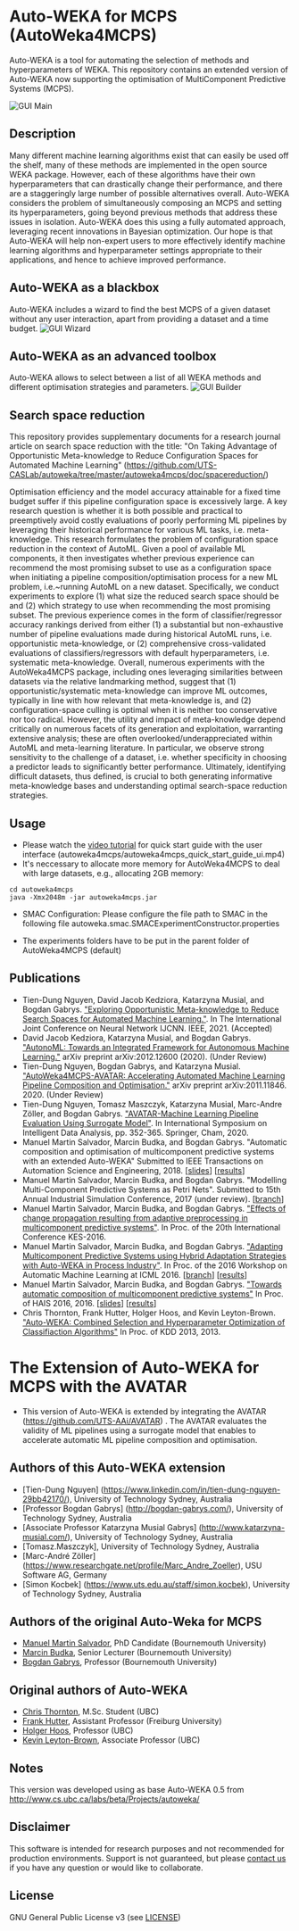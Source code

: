 # Auto-WEKA for MCPS (AutoWeka4MCPS)
Auto-WEKA is a tool for automating the selection of methods and hyperparameters of WEKA. This repository contains an extended version of Auto-WEKA now supporting the optimisation of MultiComponent Predictive Systems (MCPS).

![GUI Main](https://raw.githubusercontent.com/dsibournemouth/autoweka/master/img/GUI-main.png)

## Description
Many different machine learning algorithms exist that can easily be used off the shelf, many of these methods are implemented in the open source WEKA package. However, each of these algorithms have their own hyperparameters that can drastically change their performance, and there are a staggeringly large number of possible alternatives overall. Auto-WEKA considers the problem of simultaneously composing an MCPS and setting its hyperparameters, going beyond previous methods that address these issues in isolation. Auto-WEKA does this using a fully automated approach, leveraging recent innovations in Bayesian optimization. Our hope is that Auto-WEKA will help non-expert users to more effectively identify machine learning algorithms and hyperparameter settings appropriate to their applications, and hence to achieve improved performance.

## Auto-WEKA as a blackbox
Auto-WEKA includes a wizard to find the best MCPS of a given dataset without any user interaction, apart from providing a dataset and a time budget.
![GUI Wizard](https://raw.githubusercontent.com/dsibournemouth/autoweka/master/img/GUI-wizard.png)

## Auto-WEKA as an advanced toolbox
Auto-WEKA allows to select between a list of all WEKA methods and different optimisation strategies and parameters.
![GUI Builder](https://raw.githubusercontent.com/dsibournemouth/autoweka/master/img/GUI-builder.png)

## Search space reduction
This repository provides supplementary documents for a research journal article on search space reduction with the title: "On Taking Advantage of Opportunistic Meta-knowledge to Reduce Configuration Spaces for Automated Machine Learning" (https://github.com/UTS-CASLab/autoweka/tree/master/autoweka4mcps/doc/spacereduction/)

Optimisation efficiency and the model accuracy attainable for a fixed time budget suffer if this pipeline configuration space is excessively large.
A key research question is whether it is both possible and practical to preemptively avoid costly evaluations of poorly performing ML pipelines by leveraging their historical performance for various ML tasks, i.e. meta-knowledge.
This research formulates the problem of configuration space reduction in the context of AutoML.
Given a pool of available ML components, it then investigates whether previous experience can recommend the most promising subset to use as a configuration space when initiating a pipeline composition/optimisation process for a new ML problem, i.e.~running AutoML on a new dataset.
Specifically, we conduct experiments to explore (1) what size the reduced search space should be and (2) which strategy to use when recommending the most promising subset.
The previous experience comes in the form of classifier/regressor accuracy rankings derived from either (1) a substantial but non-exhaustive number of pipeline evaluations made during historical AutoML runs, i.e. opportunistic meta-knowledge, or (2) comprehensive cross-validated evaluations of classifiers/regressors with default hyperparameters, i.e. systematic meta-knowledge.
Overall, numerous experiments with the AutoWeka4MCPS package, including ones leveraging similarities between datasets via the relative landmarking method, suggest that (1) opportunistic/systematic meta-knowledge can improve ML outcomes, typically in line with how relevant that meta-knowledge is, and (2) configuration-space culling is optimal when it is neither too conservative nor too radical.
However, the utility and impact of meta-knowledge depend critically on numerous facets of its generation and exploitation, warranting extensive analysis; these are often overlooked/underappreciated within AutoML and meta-learning literature.
In particular, we observe strong sensitivity to the challenge of a dataset, i.e. whether specificity in choosing a predictor leads to significantly better performance.
Ultimately, identifying difficult datasets, thus defined, is crucial to both generating informative meta-knowledge bases and understanding optimal search-space reduction strategies.


## Usage 

* Please watch the [video tutorial](https://github.com/UTS-AAi/autoweka/blob/master/autoweka4mcps/autoweka4mcps_quick_start_guide_ui.mp4) for quick start guide with the user interface (autoweka4mcps/autoweka4mcps_quick_start_guide_ui.mp4)
* It's neccessary to allocate more memory for AutoWeka4MCPS to deal with large datasets, e.g., allocating 2GB memory:
```
cd autoweka4mcps
java -Xmx2048m -jar autoweka4mcps.jar
```

* SMAC Configuration: Please configure the file path to SMAC in the following file autoweka.smac.SMACExperimentConstructor.properties

* The experiments folders have to be put in the parent folder of AutoWeka4MCPS (default)



## Publications
* Tien-Dung Nguyen, David Jacob Kedziora, Katarzyna Musial, and Bogdan Gabrys. ["Exploring Opportunistic Meta-knowledge to Reduce Search Spaces for Automated Machine Learning."](https://arxiv.org/pdf/2105.00282.pdf). In The International Joint Conference on Neural Network IJCNN. IEEE, 2021. (Accepted)
* David Jacob Kedziora, Katarzyna Musial, and Bogdan Gabrys. ["AutonoML: Towards an Integrated Framework for Autonomous Machine Learning."](https://arxiv.org/pdf/2012.12600) arXiv preprint arXiv:2012.12600 (2020). (Under Review)
* Tien-Dung Nguyen, Bogdan Gabrys, and Katarzyna Musial. ["AutoWeka4MCPS-AVATAR: Accelerating Automated Machine Learning Pipeline Composition and Optimisation."](https://arxiv.org/abs/2011.11846) arXiv preprint arXiv:2011.11846. 2020. (Under Review)
* Tien-Dung Nguyen, Tomasz Maszczyk, Katarzyna Musial, Marc-Andre Zöller, and Bogdan Gabrys. ["AVATAR-Machine Learning Pipeline Evaluation Using Surrogate Model"](https://link.springer.com/chapter/10.1007/978-3-030-44584-3_28). In International Symposium on Intelligent Data Analysis, pp. 352-365. Springer, Cham, 2020.
* Manuel Martin Salvador, Marcin Budka, and Bogdan Gabrys. "Automatic composition and optimisation of multicomponent predictive systems with an extended Auto-WEKA" Submitted to IEEE Transactions on Automation Science and Engineering, 2018. [[slides](http://www.slideshare.net/draxus/automating-machine-learning-is-it-feasible-62661182)] [[results](https://github.com/dsibournemouth/autoweka/tree/master/results)]
 * Manuel Martin Salvador, Marcin Budka, and Bogdan Gabrys. "Modelling Multi-Component Predictive Systems as Petri Nets". Submitted to 15th Annual Industrial Simulation Conference, 2017 (under review). [[branch](https://github.com/dsibournemouth/autoweka/tree/feature/pnml)]
 * Manuel Martin Salvador, Marcin Budka, and Bogdan Gabrys. ["Effects of change propagation resulting from adaptive preprocessing in multicomponent predictive systems"](http://www.sciencedirect.com/science/article/pii/S187705091632066X). In Proc. of the 20th International Conference KES-2016.
 * Manuel Martin Salvador, Marcin Budka, and Bogdan Gabrys. ["Adapting Multicomponent Predictive Systems using Hybrid Adaptation Strategies with Auto-WEKA in Process Industry"](http://www.jmlr.org/proceedings/papers/v64/salvador_adapting_2016.pdf). In Proc. of the 2016 Workshop on Automatic Machine Learning at ICML 2016. [[branch](https://github.com/dsibournemouth/autoweka/tree/feature/batch-adaptation)] [[results](https://github.com/dsibournemouth/autoweka/tree/feature/batch-adaptation/results)]  
 * Manuel Martin Salvador, Marcin Budka, and Bogdan Gabrys. ["Towards automatic composition of multicomponent predictive systems"](http://link.springer.com/chapter/10.1007%2F978-3-319-32034-2_3) In Proc. of HAIS 2016, 2016. [[slides](http://www.slideshare.net/draxus/towards-automatic-composition-of-multicomponent-predictive-systems)] [[results](https://github.com/dsibournemouth/autoweka/tree/master/results)]
 * Chris Thornton, Frank Hutter, Holger Hoos, and Kevin Leyton-Brown. ["Auto-WEKA: Combined Selection and Hyperparameter Optimization of Classifiaction Algorithms"](https://dl.acm.org/citation.cfm?id=2487629) In Proc. of KDD 2013, 2013.

# The Extension of Auto-WEKA for MCPS with the AVATAR
 * This version of Auto-WEKA is extended by integrating the AVATAR (https://github.com/UTS-AAi/AVATAR) . The AVATAR evaluates the validity of ML pipelines using a surrogate model that enables
to accelerate automatic ML pipeline composition and optimisation.

## Authors of this Auto-WEKA extension
 * [Tien-Dung Nguyen] (https://www.linkedin.com/in/tien-dung-nguyen-29bb42170/), University of Technology Sydney, Australia
 * [Professor Bogdan Gabrys] (http://bogdan-gabrys.com/), University of Technology Sydney, Australia
 * [Associate Professor Katarzyna Musial Gabrys] (http://www.katarzyna-musial.com/), University of Technology Sydney, Australia
 * [Tomasz.Maszczyk], University of Technology Sydney, Australia
 * [Marc-André Zöller] (https://www.researchgate.net/profile/Marc_Andre_Zoeller), USU Software AG, Germany
 * [Simon Kocbek] (https://www.uts.edu.au/staff/simon.kocbek), University of Technology Sydney, Australia

## Authors of the original Auto-Weka for MCPS
 * [Manuel Martin Salvador](http://staffprofiles.bournemouth.ac.uk/display/msalvador), PhD Candidate (Bournemouth University)
 * [Marcin Budka](http://staffprofiles.bournemouth.ac.uk/display/mbudka), Senior Lecturer (Bournemouth University)
 * [Bogdan Gabrys](http://bogdan-gabrys.com), Professor (Bournemouth University)
 
## Original authors of Auto-WEKA
 * [Chris Thornton](http://www.cs.ubc.ca/~cwthornt/), M.Sc. Student (UBC)
 * [Frank Hutter](http://www2.informatik.uni-freiburg.de/~hutter/index.html), Assistant Professor (Freiburg University)
 * [Holger Hoos](http://www.cs.ubc.ca/~hoos/), Professor (UBC)
 * [Kevin Leyton-Brown](http://www.cs.ubc.ca/~kevinlb/), Associate Professor (UBC)
 
## Notes
This version was developed using as base Auto-WEKA 0.5 from http://www.cs.ubc.ca/labs/beta/Projects/autoweka/

## Disclaimer
This software is intended for research purposes and not recommended for production environments. Support is not guaranteed, but please [contact us](https://github.com/dsibournemouth/autoweka/issues) if you have any question or would like to collaborate.

## License
GNU General Public License v3 (see [LICENSE](https://github.com/DraXus/autoweka/blob/master/LICENSE))
